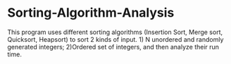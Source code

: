 # Sorting-Algorithm-Analysis
This program uses different sorting algorithms (Insertion Sort, Merge sort, Quicksort, Heapsort) to  sort 2 kinds of input. 1) N unordered and randomly generated integers; 2)Ordered set of integers, and then analyze their run time.
